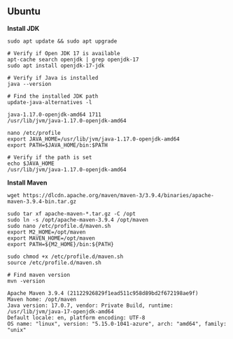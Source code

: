 ## **Ubuntu**

**Install JDK**

    sudo apt update && sudo apt upgrade
    
    # Verify if Open JDK 17 is available
    apt-cache search openjdk | grep openjdk-17
    sudo apt install openjdk-17-jdk
    
    # Verify if Java is installed
    java --version
    
    # Find the installed JDK path
    update-java-alternatives -l
    
    java-1.17.0-openjdk-amd64 1711 
    /usr/lib/jvm/java-1.17.0-openjdk-amd64
    
    nano /etc/profile
    export JAVA_HOME=/usr/lib/jvm/java-1.17.0-openjdk-amd64
    export PATH=$JAVA_HOME/bin:$PATH
    
    # Verify if the path is set
    echo $JAVA_HOME
    /usr/lib/jvm/java-1.17.0-openjdk-amd64

**Install Maven**

    wget https://dlcdn.apache.org/maven/maven-3/3.9.4/binaries/apache-maven-3.9.4-bin.tar.gz
    
    sudo tar xf apache-maven-*.tar.gz -C /opt
    sudo ln -s /opt/apache-maven-3.9.4 /opt/maven
    sudo nano /etc/profile.d/maven.sh
    export M2_HOME=/opt/maven
    export MAVEN_HOME=/opt/maven
    export PATH=${M2_HOME}/bin:${PATH}
    
    sudo chmod +x /etc/profile.d/maven.sh
    source /etc/profile.d/maven.sh
    
    # Find maven version
    mvn -version
    
    Apache Maven 3.9.4 (21122926829f1ead511c958d89bd2f672198ae9f)
    Maven home: /opt/maven
    Java version: 17.0.7, vendor: Private Build, runtime: /usr/lib/jvm/java-17-openjdk-amd64
    Default locale: en, platform encoding: UTF-8
    OS name: "linux", version: "5.15.0-1041-azure", arch: "amd64", family: "unix"
